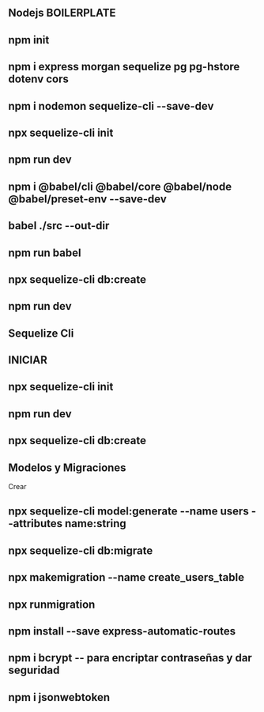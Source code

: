 
## Nodejs BOILERPLATE

## npm init 
## npm i express morgan sequelize pg pg-hstore dotenv cors
## npm i nodemon sequelize-cli --save-dev 
## npx sequelize-cli init
## npm run dev 
## npm i @babel/cli @babel/core @babel/node @babel/preset-env --save-dev
## babel ./src --out-dir 
## npm run babel 
## npx sequelize-cli db:create
## npm run dev 


## Sequelize Cli

## INICIAR
## npx sequelize-cli init
## npm run dev

## npx sequelize-cli db:create

## Modelos y Migraciones
Crear 
## npx sequelize-cli model:generate --name users --attributes name:string

## npx sequelize-cli db:migrate 
## 
## npx makemigration --name create_users_table 
## npx runmigration 
## npm install --save express-automatic-routes

## npm i bcrypt  -- para encriptar contraseñas y dar seguridad 
## npm i jsonwebtoken